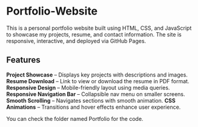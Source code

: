 # Portfolio-Website
This is a personal portfolio website built using HTML, CSS, and JavaScript to showcase my projects, resume, and contact information.
The site is responsive, interactive, and deployed via GitHub Pages.

## Features
**Project Showcase** – Displays key projects with descriptions and images.
**Resume Download** – Link to view or download the resume in PDF format.
**Responsive Design** – Mobile-friendly layout using media queries.
**Responsive Navigation Bar** – Collapsible nav menu on smaller screens.
**Smooth Scrolling** – Navigates sections with smooth animation.
**CSS Animations** – Transitions and hover effects enhance user experience.


You can check the folder named Portfolio for the code.
